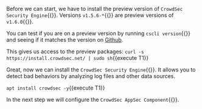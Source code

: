 Before we can start, we have to install the preview version of `CrowdSec Security Engine`{{}}. Versions `v1.5.6-*`{{}} are preview versions of `v1.6.0`{{}}.

You can test if you are on a preview version by running `cscli version`{{}} and seeing if it matches the version on [Github](https://github.com/crowdsecurity/crowdsec/releases).

This gives us access to the preview packages:
`curl -s https://install.crowdsec.net/ | sudo sh`{{execute T1}}

Great, now we can install the `CrowdSec Security Engine`{{}}. It allows you to detect bad behaviors by analyzing log files and other data sources.

`apt install crowdsec -y`{{execute T1}}

In the next step we will configure the `CrowdSec AppSec Component`{{}}.
